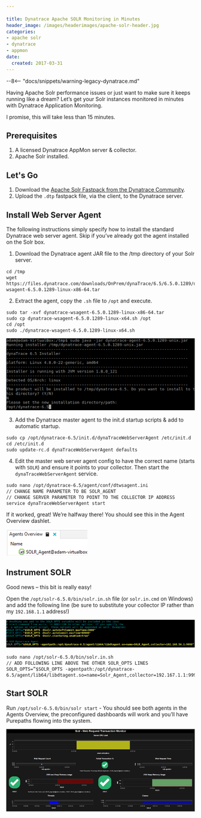 ```yaml
---

title: Dynatrace Apache SOLR Monitoring in Minutes
header_image: /images/headerimages/apache-solr-header.jpg
categories:
- apache solr
- dynatrace
- appmon
date:
  created: 2017-03-31
---
```


--8<-- "docs/snippets/warning-legacy-dynatrace.md"

Having Apache Solr performance issues or just want to make sure it keeps running like a dream? Let’s get your Solr instances monitored in minutes with Dynatrace Application Monitoring.

I promise, this will take less than 15 minutes.

<!-- more -->

## Prerequisites

1. A licensed Dynatrace AppMon server & collector.
2. Apache Solr installed.

## Let's Go

1. Download the [Apache Solr Fastpack from the Dynatrace Community](https://community.dynatrace.com/community/display/DL/SOLR+Monitoring+FastPack).
2. Upload the `.dtp` fastpack file, via the client, to the Dynatrace server.

## Install Web Server Agent

The following instructions simply specify how to install the standard Dynatrace web server agent. Skip if you’ve already got the agent installed on the Solr box.

1. Download the Dynatrace agent JAR file to the /tmp directory of your Solr server.

```
cd /tmp
wget https://files.dynatrace.com/downloads/OnPrem/dynaTrace/6.5/6.5.0.1289/dynatrace-wsagent-6.5.0.1289-linux-x86-64.tar
```

2. Extract the agent, copy the `.sh` file to `/opt` and execute.

```
sudo tar -xvf dynatrace-wsagent-6.5.0.1289-linux-x86-64.tar
sudo cp dynatrace-wsagent-6.5.0.1289-linux-x64.sh /opt
cd /opt
sudo ./dynatrace-wsagent-6.5.0.1289-linux-x64.sh
```

![](../images/postimages/apache-solr-monitoring-1.png)

3. Add the Dynatrace master agent to the init.d startup scripts & add to automatic startup.

```
sudo cp /opt/dynatrace-6.5/init.d/dynaTraceWebServerAgent /etc/init.d
cd /etc/init.d
sudo update-rc.d dynaTraceWebServerAgent defaults
```

4. Edit the master web server agent config to have the correct name (starts with `SOLR`) and ensure it points to your collector. Then start the `dynaTraceWebServerAgent` service.

```
sudo nano /opt/dynatrace-6.5/agent/conf/dtwsagent.ini
// CHANGE NAME PARAMETER TO BE SOLR_AGENT
// CHANGE SERVER PARAMETER TO POINT TO THE COLLECTOR IP ADDRESS
service dynaTraceWebServerAgent start
```

If it worked, great! We’re halfway there! You should see this in the Agent Overview dashlet.

![](../images/postimages/apache-solr-monitoring-2.png)

## Instrument SOLR

Good news – this bit is really easy!

Open the `/opt/solr-6.5.0/bin/solr.in.sh` file (or `solr.in.cmd` on Windows) and add the following line (be sure to substitute your collector IP rather than my `192.168.1.1` address!)

![](../images/postimages/apache-solr-monitoring-3.png)

```
sudo nano /opt/solr-6.5.0/bin/solr.in.sh
// ADD FOLLOWING LINE ABOVE THE OTHER SOLR_OPTS LINES
SOLR_OPTS=”$SOLR_OPTS -agentpath:/opt/dynatrace-6.5/agent/lib64/libdtagent.so=name=Solr_Agent,collector=192.167.1.1:9998″
```

## Start SOLR

Run `/opt/solr-6.5.0/bin/solr start` - You should see both agents in the Agents Overview, the preconfigured dashboards will work and you’ll have Purepaths flowing into the system.

![](../images/postimages/apache-solr-monitoring-4.png)
